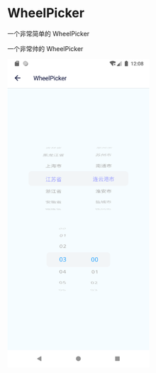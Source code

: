 # WheelPicker

一个非常简单的 WheelPicker

一个非常帅的 WheelPicker

<img src="./docs/assets/wheelpicker.png" width="320">

